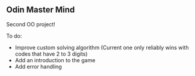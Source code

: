 ## Odin Master Mind

Second OO project!

To do:

- Improve custom solving algorithm
  (Current one only reliably wins with codes
  that have 2 to 3 digits)
- Add an introduction to the game
- Add error handling
